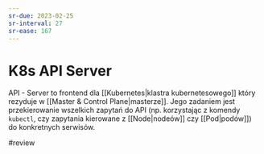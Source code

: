 ```yaml
---
sr-due: 2023-02-25
sr-interval: 27
sr-ease: 167
---
```


# K8s API Server
API - Server to frontend dla [[Kubernetes|klastra kubernetesowego]] który rezyduje w [[Master & Control Plane|masterze]]. Jego zadaniem jest przekierowanie wszelkich zapytań do API (np. korzystając z komendy `kubectl`, czy zapytania kierowane z [[Node|nodeów]] czy [[Pod|podów]]) do konkretnych serwisów.

#review 